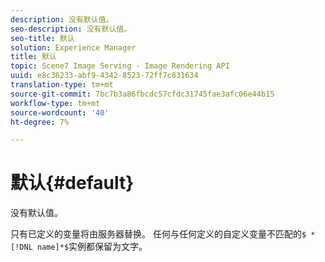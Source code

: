 ```yaml
---
description: 没有默认值。
seo-description: 没有默认值。
seo-title: 默认
solution: Experience Manager
title: 默认
topic: Scene7 Image Serving - Image Rendering API
uuid: e8c36233-abf9-4342-8523-72ff7c831634
translation-type: tm+mt
source-git-commit: 7bc7b3a86fbcdc57cfdc31745fae3afc06e44b15
workflow-type: tm+mt
source-wordcount: '40'
ht-degree: 7%

---
```



# 默认{#default}

没有默认值。

只有已定义的变量将由服务器替换。 任何与任何定义的自定义变量不匹配的`$ *[!DNL name]*$`实例都保留为文字。
